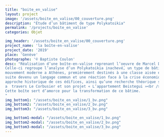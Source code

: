 ```yaml
---
title: "boite_en_valise"
layout: project
image: '/assets/boite_en_valise/00_couverture.png'
description: "Étude d’un bâtiment de type Polykatoikia"
permalink: '/projects/boite_en_valise'
categories: Objet

img_header: '/assets/boite_en_valise/00_couverture.png'
project_name: 'la boîte-en-valise'
project_date: '2019'
place: 'Genève'
photographe: '© Baptiste Coulon'
desc: "Réalisation d’une boîte-en-valise reprenant l’oeuvre de Marcel Duchamp.<br /><br />
Celle-ci regroupe l’analyse d’un Polykatoikia inachevé́, un type de bâtiments issus du
mouvement moderne a Athènes, premièrement destinés à une classe aisée et par la
suite devenu un langage commun et une réaction face à la crise économique ; une
approche historique de ces édifices, ainsi qu’une recherche théorique sur le cadrage
a  travers Le Corbusier et son projet « L’appartement Beistegui »<br /><br />
Cette boîte sert d’amorce pour la transformation de ce bâtime.
"
img_bottom1: "/assets/boite_en_valise/1_bv.png"
img_bottom2: "/assets/boite_en_valise/2_bv.png"
img_bottom3: "/assets/boite_en_valise/3_bv.png"

img_bottom1-modal: "/assets/boite_en_valise/1_bv.png"
img_bottom2-modal: "/assets/boite_en_valise/2_bv.png"
img_bottom3-modal: "/assets/boite_en_valise/3_bv.png"
---
```


